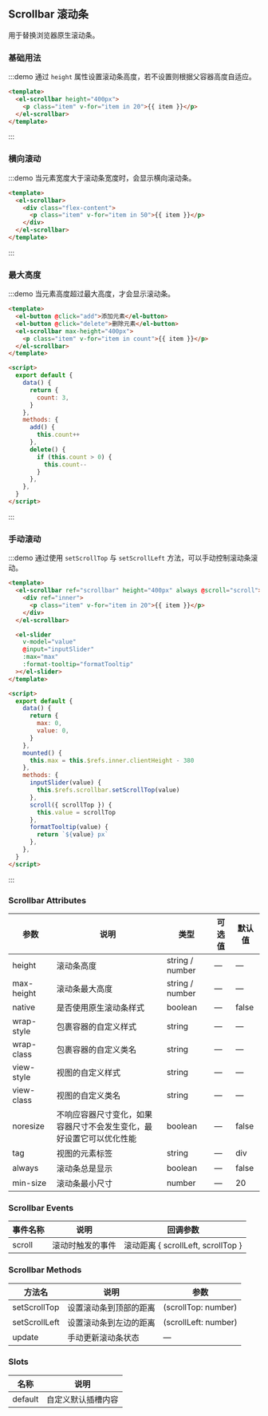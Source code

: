 ## Scrollbar 滚动条

用于替换浏览器原生滚动条。

### 基础用法

:::demo 通过 `height` 属性设置滚动条高度，若不设置则根据父容器高度自适应。

```html
<template>
  <el-scrollbar height="400px">
    <p class="item" v-for="item in 20">{{ item }}</p>
  </el-scrollbar>
</template>
```

:::

### 横向滚动

:::demo 当元素宽度大于滚动条宽度时，会显示横向滚动条。

```html
<template>
  <el-scrollbar>
    <div class="flex-content">
      <p class="item" v-for="item in 50">{{ item }}</p>
    </div>
  </el-scrollbar>
</template>
```

:::

### 最大高度

:::demo 当元素高度超过最大高度，才会显示滚动条。

```html
<template>
  <el-button @click="add">添加元素</el-button>
  <el-button @click="delete">删除元素</el-button>
  <el-scrollbar max-height="400px">
    <p class="item" v-for="item in count">{{ item }}</p>
  </el-scrollbar>
</template>

<script>
  export default {
    data() {
      return {
        count: 3,
      }
    },
    methods: {
      add() {
        this.count++
      },
      delete() {
        if (this.count > 0) {
          this.count--
        }
      },
    },
  }
</script>
```

:::

### 手动滚动

:::demo 通过使用 `setScrollTop` 与 `setScrollLeft` 方法，可以手动控制滚动条滚动。

```html
<template>
  <el-scrollbar ref="scrollbar" height="400px" always @scroll="scroll">
    <div ref="inner">
      <p class="item" v-for="item in 20">{{ item }}</p>
    </div>
  </el-scrollbar>

  <el-slider
    v-model="value"
    @input="inputSlider"
    :max="max"
    :format-tooltip="formatTooltip"
  ></el-slider>
</template>

<script>
  export default {
    data() {
      return {
        max: 0,
        value: 0,
      }
    },
    mounted() {
      this.max = this.$refs.inner.clientHeight - 380
    },
    methods: {
      inputSlider(value) {
        this.$refs.scrollbar.setScrollTop(value)
      },
      scroll({ scrollTop }) {
        this.value = scrollTop
      },
      formatTooltip(value) {
        return `${value} px`
      },
    },
  }
</script>
```

:::

### Scrollbar Attributes

| 参数       | 说明                                                                 | 类型            | 可选值 | 默认值 |
| ---------- | -------------------------------------------------------------------- | --------------- | ------ | ------ |
| height     | 滚动条高度                                                           | string / number | —      | —      |
| max-height | 滚动条最大高度                                                       | string / number | —      | —      |
| native     | 是否使用原生滚动条样式                                               | boolean         | —      | false  |
| wrap-style | 包裹容器的自定义样式                                                 | string          | —      | —      |
| wrap-class | 包裹容器的自定义类名                                                 | string          | —      | —      |
| view-style | 视图的自定义样式                                                     | string          | —      | —      |
| view-class | 视图的自定义类名                                                     | string          | —      | —      |
| noresize   | 不响应容器尺寸变化，如果容器尺寸不会发生变化，最好设置它可以优化性能 | boolean         | —      | false  |
| tag        | 视图的元素标签                                                       | string          | —      | div    |
| always     | 滚动条总是显示                                                       | boolean         | —      | false  |
| min-size   | 滚动条最小尺寸                                                       | number          | —      | 20     |

### Scrollbar Events

| 事件名称 | 说明             | 回调参数                           |
| -------- | ---------------- | ---------------------------------- |
| scroll   | 滚动时触发的事件 | 滚动距离 { scrollLeft, scrollTop } |

### Scrollbar Methods

| 方法名        | 说明                   | 参数                 |
| ------------- | ---------------------- | -------------------- |
| setScrollTop  | 设置滚动条到顶部的距离 | (scrollTop: number)  |
| setScrollLeft | 设置滚动条到左边的距离 | (scrollLeft: number) |
| update        | 手动更新滚动条状态     | —                    |

### Slots

| 名称    | 说明               |
| ------- | ------------------ |
| default | 自定义默认插槽内容 |
